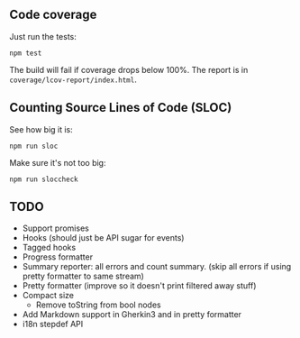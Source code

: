 ## Code coverage

Just run the tests:

    npm test

The build will fail if coverage drops below 100%.
The report is in `coverage/lcov-report/index.html`.

## Counting Source Lines of Code (SLOC)

See how big it is:

    npm run sloc

Make sure it's not too big:

    npm run sloccheck

## TODO

* Support promises
* Hooks (should just be API sugar for events)
* Tagged hooks
* Progress formatter
* Summary reporter: all errors and count summary. (skip all errors if using pretty formatter to same stream)
* Pretty formatter (improve so it doesn't print filtered away stuff)
* Compact size
  * Remove toString from bool nodes
* Add Markdown support in Gherkin3 and in pretty formatter
* i18n stepdef API
